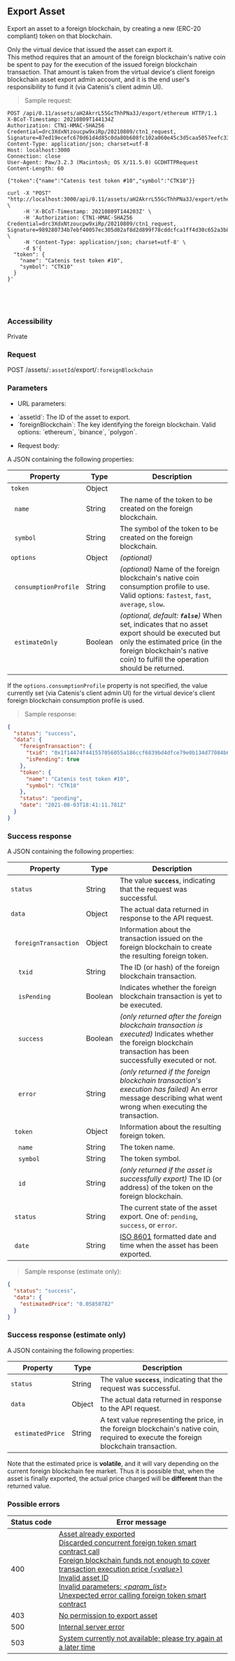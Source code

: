 ## Export Asset

Export an asset to a foreign blockchain, by creating a new (ERC-20 compliant) token on that blockchain.

<aside class="notice">
Only the virtual device that issued the asset can export it.
</aside>

<aside class="notice">
This method requires that an amount of the foreign blockchain's native coin be spent to pay for the execution of the
 issued foreign blockchain transaction. That amount is taken from the virtual device's client foreign blockchain asset
 export admin account, and it is the end user's responsibility to fund it (via Catenis's client admin UI).
</aside>

> Sample request:

```http--raw
POST /api/0.11/assets/aH2AkrrL55GcThhPNa3J/export/ethereum HTTP/1.1
X-BCoT-Timestamp: 20210809T144134Z
Authorization: CTN1-HMAC-SHA256 Credential=drc3XdxNtzoucpw9xiRp/20210809/ctn1_request, Signature=87ed19ecefc670d61d4d85c0da80b608fc102a060e45c3d5caa5057eefc33d13
Content-Type: application/json; charset=utf-8
Host: localhost:3000
Connection: close
User-Agent: Paw/3.2.3 (Macintosh; OS X/11.5.0) GCDHTTPRequest
Content-Length: 60

{"token":{"name":"Catenis test token #10","symbol":"CTK10"}}
```

```shell
curl -X "POST" "http://localhost:3000/api/0.11/assets/aH2AkrrL55GcThhPNa3J/export/ethereum" \
     -H 'X-BCoT-Timestamp: 20210809T144203Z' \
     -H 'Authorization: CTN1-HMAC-SHA256 Credential=drc3XdxNtzoucpw9xiRp/20210809/ctn1_request, Signature=989280734b7ebf40057ec305d02af8d2d899f78cddcfca1ff4d30c652a3b8dc6' \
     -H 'Content-Type: application/json; charset=utf-8' \
     -d $'{
  "token": {
    "name": "Catenis test token #10",
    "symbol": "CTK10"
  }
}'
```

```html--javascript
```

```javascript--node
```

```php
```

```rust
```

### Accessibility

Private

### Request

POST /assets/`:assetId`/export/`:foreignBlockchain`

### Parameters

<!-- Note: we are not using the native markdown list feature for the second level items because the generated
        HTML has no space to the following first level item -->
- URL parameters:
<ul class="parameterList">
  <li>`assetId`: The ID of the asset to export.</li>
  <li>`foreignBlockchain`: The key identifying the foreign blockchain. Valid options: `ethereum`, `binance`, `polygon`.</li>
</ul>

* Request body:

A JSON containing the following properties:

| Property | Type | Description |
| -------- | ---- | ----------- |
| `token` | Object | |
| &nbsp;&nbsp;`name` | String | The name of the token to be created on the foreign blockchain. |
| &nbsp;&nbsp;`symbol` | String | The symbol of the token to be created on the foreign blockchain. |
| `options` | Object | *(optional)* |
| &nbsp;&nbsp;`consumptionProfile` | String | *(optional)* Name of the foreign blockchain's native coin consumption profile to use. Valid options: `fastest`, `fast`, `average`, `slow`. |
| &nbsp;&nbsp;`estimateOnly` | Boolean | *(optional, default: __`false`__)* When set, indicates that no asset export should be executed but only the estimated price (in the foreign blockchain's native coin) to fulfill the operation should be returned. |

<aside class="notice">
If the <code>options.consumptionProfile</code> property is not specified, the value currently set (via Catenis's client
 admin UI) for the virtual device's client foreign blockchain consumption profile is used.
</aside>

> Sample response:

```json
{
  "status": "success",
  "data": {
    "foreignTransaction": {
      "txid": "0x1f14474f441557056055a186ccf6839bd4dfce79e0b134d77084b6ef4274dc1a",
      "isPending": true
    },
    "token": {
      "name": "Catenis test token #10",
      "symbol": "CTK10"
    },
    "status": "pending",
    "date": "2021-08-03T18:41:11.781Z"
  }
}
```

### Success response

A JSON containing the following properties:

| Property | Type | Description |
| -------- | ---- | ----------- |
| `status` | String | The value **`success`**, indicating that the request was successful. |
| `data` | Object | The actual data returned in response to the API request. |
| &nbsp;&nbsp;`foreignTransaction` | Object | Information about the transaction issued on the foreign blockchain to create the resulting foreign token. |
| &nbsp;&nbsp;&nbsp;&nbsp;`txid` | String | The ID (or hash) of the foreign blockchain transaction. |
| &nbsp;&nbsp;&nbsp;&nbsp;`isPending` | Boolean | Indicates whether the foreign blockchain transaction is yet to be executed. |
| &nbsp;&nbsp;&nbsp;&nbsp;`success` | Boolean | *(only returned after the foreign blockchain transaction is executed)* Indicates whether the foreign blockchain transaction has been successfully executed or not. |
| &nbsp;&nbsp;&nbsp;&nbsp;`error` | String | *(only returned if the foreign blockchain transaction's execution has failed)* An error message describing what went wrong when executing the transaction. |
| &nbsp;&nbsp;`token` | Object | Information about the resulting foreign token. |
| &nbsp;&nbsp;&nbsp;&nbsp;`name` | String | The token name. |
| &nbsp;&nbsp;&nbsp;&nbsp;`symbol` | String | The token symbol. |
| &nbsp;&nbsp;&nbsp;&nbsp;`id` | String | *(only returned if the asset is successfully export)* The ID (or address) of the token on the foreign blockchain. |
| &nbsp;&nbsp;`status` | String | The current state of the asset export. One of: `pending`, `success`, or `error`. |
| &nbsp;&nbsp;`date` | String | <a href="https://en.wikipedia.org/wiki/ISO_8601" target="_blank">ISO 8601</a> formatted date and time when the asset has been exported. |

> Sample response (estimate only):

```json
{
  "status": "success",
  "data": {
    "estimatedPrice": "0.05850782"
  }
}
```

### Success response (estimate only)

A JSON containing the following properties:

| Property | Type | Description |
| -------- | ---- | ----------- |
| `status` | String | The value **`success`**, indicating that the request was successful. |
| `data` | Object | The actual data returned in response to the API request. |
| &nbsp;&nbsp;`estimatedPrice` | String | A text value representing the price, in the foreign blockchain's native coin, required to execute the foreign blockchain transaction. |

<aside class="notice">
Note that the estimated price is <b>volatile</b>, and it will vary depending on the current foreign blockchain fee
 market. Thus it is possible that, when the asset is finally exported, the actual price charged will be <b>different</b>
 than the returned value.
</aside>

### Possible errors

| Status&nbsp;code | Error&nbsp;message |
| ----------- | ------------- |
| 400 | <a href="#error_msg_6">Asset already exported</a><br><a href="#error_msg_80">Discarded concurrent foreign token smart contract call</a><br><a href="#error_msg_90">Foreign blockchain funds not enough to cover transaction execution price (<i>&lt;value&gt;</i>)</a><br><a href="#error_msg_105">Invalid asset ID</a><br><a href="#error_msg_130">Invalid parameters: <i>&lt;param_list&gt;</i></a><br><a href="#error_msg_230">Unexpected error calling foreign token smart contract</a> |
| 403 | <a href="#error_msg_176">No permission to export asset</a> |
| 500 | <a href="#error_msg_100">Internal server error</a> |
| 503 | <a href="#error_msg_220">System currently not available; please try again at a later time</a> |
